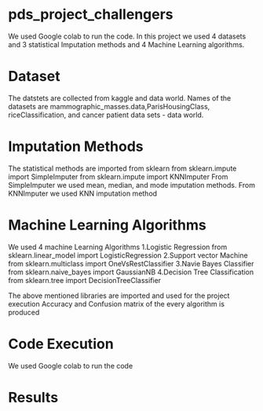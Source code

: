 # pds_project_challengers
We  used Google colab to run the code.
In this project we used 4 datasets and 3 statistical Imputation methods and 4 Machine Learning algorithms.

# Dataset
The datstets are collected from kaggle and data world.
Names of the datasets are mammographic_masses.data,ParisHousingClass, riceClassification, and cancer patient data sets - data world.

# Imputation Methods
The statistical methods are imported from sklearn
from sklearn.impute import SimpleImputer
from sklearn.impute import KNNImputer
From SimpleImputer we used mean, median, and mode imputation methods.
From KNNImputer we used KNN imputation method

# Machine Learning Algorithms
We used 4 machine Learning Algorithms
1.Logistic Regression
from sklearn.linear_model import LogisticRegression
2.Support vector Machine
from sklearn.multiclass import OneVsRestClassifier
3.Navie Bayes Classifier
from sklearn.naive_bayes import GaussianNB
4.Decision Tree Classification
from sklearn.tree import DecisionTreeClassifier

The above mentioned libraries are imported and used for the project execution
Accuracy and Confusion matrix of the every algorithm is produced

# Code Execution
We used Google colab to run the code


# Results

